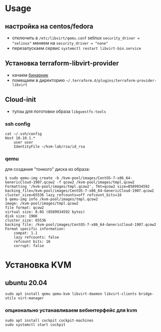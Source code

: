 # Usage

## настройка на centos/fedora
- отключить в `/etc/libvirt/qemu.conf` selinux `security_driver = "selinux"` меняем на `security_driver = "none"`
- перезапускаем сервис `systemctl restart libvirt-bin.service`

## Установка terraform-libvirt-provider
- качаем [бинарник](https://github.com/dmacvicar/terraform-provider-libvirt/releases)
- помещаем в директорию `~/.terraform.d/plugins/terraform-provider-libvirt`
## Cloud-init

- тулзы для поготовки образа `libguestfs-tools`

### ssh config
```
cat ~/.ssh/config
Host 10.10.1.*
    user user
    IdentityFile ~/kvm-lab/rsa/id_rsa
```

### qemu

для создания "тонкого" диска из образа:
```
$ sudo qemu-img create -b /kvm-pool/images/CentOS-7-x86_64-GenericCloud-1907.qcow2 -f qcow2 /kvm-pool/images/tmpl.qcow2
Formatting '/kvm-pool/images/tmpl.qcow2', fmt=qcow2 size=8589934592 backing_file=/kvm-pool/images/CentOS-7-x86_64-GenericCloud-1907.qcow2 cluster_size=65536 lazy_refcounts=off refcount_bits=16
$ qemu-img info /kvm-pool/images/tmpl.qcow2 
image: /kvm-pool/images/tmpl.qcow2
file format: qcow2
virtual size: 8.0G (8589934592 bytes)
disk size: 196K
cluster_size: 65536
backing file: /kvm-pool/images/CentOS-7-x86_64-GenericCloud-1907.qcow2
Format specific information:
    compat: 1.1
    lazy refcounts: false
    refcount bits: 16
    corrupt: false
```

# Установка KVM

## ubuntu 20.04
```
sudo apt install qemu qemu-kvm libvirt-daemon libvirt-clients bridge-utils virt-manager
```
### опционально устанавливаем вебинтерфейс для kvm
```
sudo apt install cockpit cockpit-machines
sudo systemctl start cockpit
```
